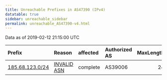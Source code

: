 ```yaml
---
title: Unreachable Prefixes in AS47390 (IPv4)
datatable: true
sidebar: unreachable_sidebar
permalink: unreachable_AS47390-v4.html
---
```


Data as of 2019-02-12 21:15:00 UTC


<div class="datatable-begin"></div>

| Prefix                                                   | Reason                                                                                                 | affected   | Authorized AS   |   MaxLength | Anchor                                         |   unreachable /24s |
|:---------------------------------------------------------|:-------------------------------------------------------------------------------------------------------|:-----------|:----------------|------------:|:-----------------------------------------------|-------------------:|
| [185.68.123.0/24](https://stat.ripe.net/185.68.123.0/24) | [INVALID ASN](https://rpki-validator.ripe.net/announcement-preview?asn=AS47390&prefix=185.68.123.0/24) | complete   | AS39006         |          24 | [RIPE](unreachable_RIPE_NCC_RPKI_Root-v4.html) |                  1 |

<div class="datatable-end"></div>